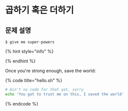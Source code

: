 # 곱하기 혹은 더하기

## 문제 설명 



```
$ give me super-powers
```

{% hint style="info" %}
 
{% endhint %}

Once you're strong enough, save the world:

{% code title="hello.sh" %}
```bash
# Ain't no code for that yet, sorry
echo 'You got to trust me on this, I saved the world'
```
{% endcode %}



